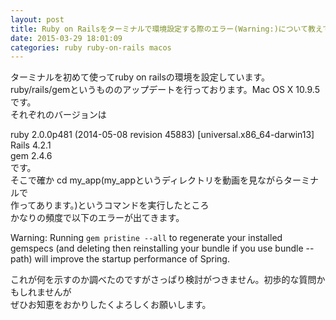 ```yaml
---
layout: post
title: Ruby on Railsをターミナルで環境設定する際のエラー(Warning:)について教えて下さい。
date: 2015-03-29 18:01:09
categories: ruby ruby-on-rails macos
---
```

<!-- {% raw %} -->
<p>ターミナルを初めて使ってruby on railsの環境を設定しています。ruby/rails/gemというもののアップデートを行っております。Mac OS X 10.9.5です。<br>
それぞれのバージョンは</p>

<p>ruby 2.0.0p481 (2014-05-08 revision 45883) [universal.x86_64-darwin13]<br>
Rails 4.2.1<br>
gem 2.4.6<br>
です。<br>
そこで確か cd my_app(my_appというディレクトリを動画を見ながらターミナルで<br>
作ってあります。)というコマンドを実行したところ<br>
かなりの頻度で以下のエラーが出てきます。</p>

<p>Warning: Running <code>gem pristine --all</code> to regenerate your installed gemspecs (and deleting then reinstalling your bundle if you use bundle --path) will improve the startup performance of Spring.</p>

<p>これが何を示すのか調べたのですがさっぱり検討がつきません。初歩的な質問かもしれませんが<br>
ぜひお知恵をおかりしたくよろしくお願いします。</p>
<!-- {% endraw %} -->
